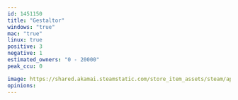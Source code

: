 ```yaml
---
id: 1451150
title: "Gestaltor"
windows: "true"
mac: "true"
linux: true
positive: 3
negative: 1
estimated_owners: "0 - 20000"
peak_ccu: 0

image: https://shared.akamai.steamstatic.com/store_item_assets/steam/apps/1451150/header.jpg?t=1667393499
opinions:
---
```

